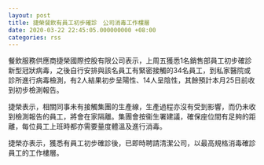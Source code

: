 ```yaml
---
layout: post
title: 捷榮餐飲有員工初步確診　公司消毒工作樓層
date: 2020-03-22 22:45:05.000000000 +08:00
categories: rss
---
```


餐飲服務供應商捷榮國際控股有限公司表示，上周五獲悉1名銷售部員工初步確診新型冠狀病毒，之後自行安排與該名員工有緊密接觸的34名員工，到私家醫院或診所進行病毒檢測，有2人結果初步呈陽性、14人呈陰性，其餘預計本月25日前收到初步檢測報告。

捷榮表示，相關同事未有接觸集團的生產線，生產過程亦沒有受到影響，而仍未收到檢測報告的員工，將會在家隔離。集團會按衞生署建議，確保座位間有足夠的距離，每位員工上班時都亦需要量度體溫及進行消毒。

捷榮亦表示，獲悉有員工初步確診後，已即時聘請清潔公司，以最高規格消毒確診員工的工作樓層。
